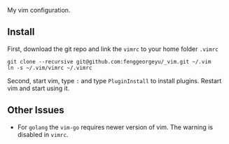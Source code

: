

My vim configuration.

## Install

First, download the git repo and link the `vimrc` to your home folder `.vimrc`

	git clone --recursive git@github.com:fenggeorgeyu/_vim.git ~/.vim
	ln -s ~/.vim/vimrc ~/.vimrc

Second, start vim, type `:` and type `PluginInstall` to install plugins. Restart vim and start using it.


## Other Issues

* For `golang` the `vim-go` requires newer version of vim. The warning is disabled in `vimrc`.


